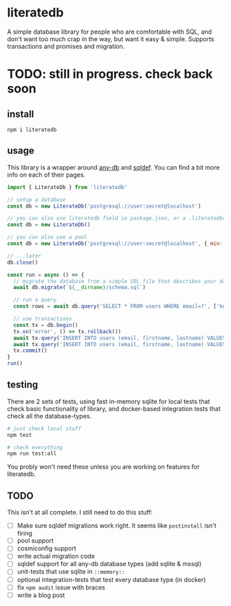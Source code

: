 # literatedb

A simple database library for people who are comfortable with SQL, and don't want too much crap in the way, but want it easy & simple. Supports transactions and promises and migration.

# TODO: still in progress. check back soon

## install

```
npm i literatedb
```

## usage

This library is a wrapper around [any-db](https://www.npmjs.com/package/any-db) and [sqldef](https://www.npmjs.com/package/sqldef). You can find a bit more info on each of their pages.

```js
import { LiterateDb } from 'literatedb'

// setup a database
const db = new LiterateDb('postgresql://user:secret@localhost')

// you can also use literatedb field in package.json, or a .literatedbrc file with all your settings, and leave off uri or pool options
const db = new LiterateDb()

// you can also use a pool
const db = new LiterateDb('postgresql://user:secret@localhost', { min: 2, max: 20 })

// ...later
db.close()

const run = async () => {
  // migrate the database from a simple SQL file that describes your database
  await db.migrate(`${__dirname}/schema.sql`)

  // run a query
  const rows = await db.query('SELECT * FROM users WHERE email=?', ['konsumer@jetboystudio.com'])

  // use transactions
  const tx = db.begin()
  tx.on('error', () => tx.rollback())
  await tx.query('INSERT INTO users (email, firstname, lastname) VALUES (?, ?, ?)', ['konsumer@jetboystudio.com', 'David', 'Konsumer'])
  await tx.query('INSERT INTO users (email, firstname, lastname) VALUES (?, ?, ?)', ['test@test.com', 'Test', 'User'])
  tx.commit()
}
run()


```

## testing

There are 2 sets of tests, using fast in-memory sqlite for local tests that check basic functionality of library, and docker-based integration tests that check all the database-types.

```bash
# just check local stuff
npm test

# check everything
npm run test:all
```

You probly won't need these unless you are working on features for literatedb.


## TODO

This isn't at all complete. I still need to do this stuff:

* [ ] Make sure sqldef migrations work right. It seems like `postinstall` isn't firing
* [ ] pool support
* [ ] cosmiconfig support
* [ ] write actual migration code
* [ ] sqldef support for all any-db database types (add sqlite & mssql)
* [ ] unit-tests that use sqlite in `::memory::`
* [ ] optional integration-tests that test every database type (in docker)
* [ ] fix `npm audit` issue with braces
* [ ] write a blog post
